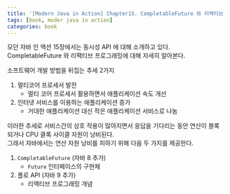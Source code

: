 ```yaml
---
title: '[Modern Java in Action] Chapter15. CompletableFuture 와 리액티브 프로그래밍 컨셉의 기초'
tags: [book, moder java in action]
categories: book
---
```


모던 자바 인 액션 15장에서는 동시성 API 에 대해 소개하고 있다.   
CompletableFuture 와 리팩티브 프로그래밍에 대해 자세히 알아본다. 

<!--more-->

소프트웨어 개발 방법을 뒤집는 추세 2가지  

1. 멀티코어 프로세서 발전 
   - 멀티 코어 프로세서 활용하면서 애플리케이션 속도 개선 
2. 인터넷 서비스를 이용하는 애플리케이션 증가
   - 거대한 애플리케이션 대신 작은 애플리케이션 서비스로 나눔

이러한 추세로 서비스간의 상호 작용이 많아지면서 응답을 기다리는 동안 연산이 블록 되거나 CPU 클록 사이클 자원이 낭비된다.   
그래서 자바에서는 연산 자원 낭비를 피하기 위해 다음 두 가지를 제공한다. 

1. `CompletableFuture` (자바 8 추가) 
   - `Future` 인터페이스의 구현체
2. 플로 API (자바 9 추가) 
   - 리액티브 프로그래밍 개념 



